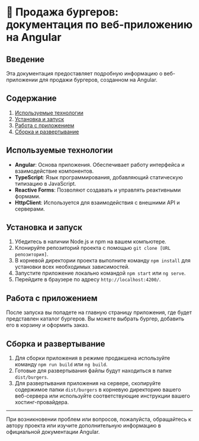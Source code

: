 # 🍔 Продажа бургеров: документация по веб-приложению на Angular

## Введение

Эта документация предоставляет подробную информацию о веб-приложении для продажи бургеров, созданном на Angular.

## Содержание

1. [Используемые технологии](#используемые-технологии)
2. [Установка и запуск](#установка-и-запуск)
3. [Работа с приложением](#работа-с-приложением)
4. [Сборка и развертывание](#сборка-и-развертывание)

## Используемые технологии

- **Angular**: Основа приложения. Обеспечивает работу интерфейса и взаимодействие компонентов.
- **TypeScript**: Язык программирования, добавляющий статическую типизацию в JavaScript.
- **Reactive Forms**: Позволяют создавать и управлять реактивными формами.
- **HttpClient**: Используется для взаимодействия с внешними API и серверами.

## Установка и запуск

1. Убедитесь в наличии Node.js и npm на вашем компьютере.
2. Клонируйте репозиторий проекта с помощью `git clone [URL репозитория]`.
3. В корневой директории проекта выполните команду `npm install` для установки всех необходимых зависимостей.
4. Запустите приложение локально командой `npm start` или `ng serve`.
5. Перейдите в браузере по адресу `http://localhost:4200/`.

## Работа с приложением

После запуска вы попадете на главную страницу приложения, где будет представлен каталог бургеров. Вы можете выбрать бургер, добавить его в корзину и оформить заказ.

## Сборка и развертывание

1. Для сборки приложения в режиме продакшена используйте команду `npm run build` или `ng build`.
2. Готовые для развертывания файлы будут находиться в папке `dist/burgers`.
3. Для развертывания приложения на сервере, скопируйте содержимое папки `dist/burgers` в корневую директорию вашего веб-сервера или используйте соответствующие инструкции вашего хостинг-провайдера.

---

При возникновении проблем или вопросов, пожалуйста, обращайтесь к автору проекта или изучите дополнительную информацию в официальной документации Angular.
